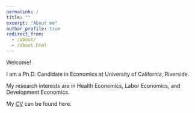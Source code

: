 ```yaml
---
permalink: /
title: ""
excerpt: "About me"
author_profile: true
redirect_from: 
  - /about/
  - /about.html
---
```





Welcome!

I am a Ph.D. Candidate in Economics at University of California, Riverside.

My research interests are in Health Economics, Labor Economics, and Development Economics.

My [CV](https://jingyanguo.com/files/Jingyan_Guo_CV_Mar_6_2024.pdf) can be found here. 

